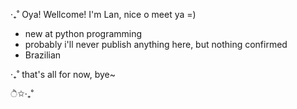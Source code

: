 ‧₊˚ Oya! Wellcome!
I'm Lan, nice o meet ya =)

- new at python programming
- probably i'll never publish anything here, but nothing confirmed
- Brazilian

‧₊˚ that's all for now, bye~

 ੈ✩‧₊˚
